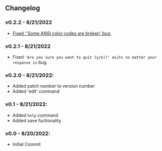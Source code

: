 ## Changelog
### v0.2.2 - 8/21/2022
 * [Fixed ''Some ANSI color codes are broken' bug.](https://github.com/newDan1/endless-sky-save-editor/issues/3)
### v0.2.1 - 8/21/2022
 * Fixed ```'Are you sure you want to quit (y/n)?' exits no matter your response is``` bug.
### v0.2.0 - 8/21/2022:
 - Added patch number to version number
 - Added 'edit' command
### v0.1 - 8/21/2022:
 - Added ```help``` command
 - Added save fuctionality
### v0.0 - 8/20/2022:
 - Initial Commit
